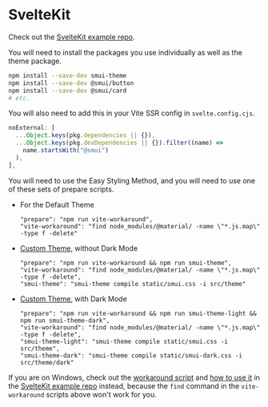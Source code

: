 # SvelteKit

Check out the [SvelteKit example repo](https://github.com/hperrin/smui-example-sveltekit).

You will need to install the packages you use individually as well as the theme package.

```sh
npm install --save-dev smui-theme
npm install --save-dev @smui/button
npm install --save-dev @smui/card
# etc.
```

You will also need to add this in your Vite SSR config in `svelte.config.cjs`.

```js
noExternal: [
  ...Object.keys(pkg.dependencies || {}),
  ...Object.keys(pkg.devDependencies || {}).filter((name) =>
    name.startsWith("@smui")
  ),
],
```

You will need to use the Easy Styling Method, and you will need to use one of these sets of prepare scripts.

- For the Default Theme

  ```
  "prepare": "npm run vite-workaround",
  "vite-workaround": "find node_modules/@material/ -name \"*.js.map\" -type f -delete"
  ```

- [Custom Theme](THEMING.md), without Dark Mode

  ```
  "prepare": "npm run vite-workaround && npm run smui-theme",
  "vite-workaround": "find node_modules/@material/ -name \"*.js.map\" -type f -delete",
  "smui-theme": "smui-theme compile static/smui.css -i src/theme"
  ```

- [Custom Theme](THEMING.md), with Dark Mode

  ```
  "prepare": "npm run vite-workaround && npm run smui-theme-light && npm run smui-theme-dark",
  "vite-workaround": "find node_modules/@material/ -name \"*.js.map\" -type f -delete",
  "smui-theme-light": "smui-theme compile static/smui.css -i src/theme",
  "smui-theme-dark": "smui-theme compile static/smui-dark.css -i src/theme/dark"
  ```

If you are on Windows, check out the [workaround script](https://github.com/hperrin/smui-example-sveltekit/blob/master/_helper/vite-workaround.js) and [how to use it](https://github.com/hperrin/smui-example-sveltekit/blob/master/package.json) in the [SvelteKit example repo](https://github.com/hperrin/smui-example-sveltekit) instead, because the `find` command in the `vite-workaround` scripts above won't work for you.
